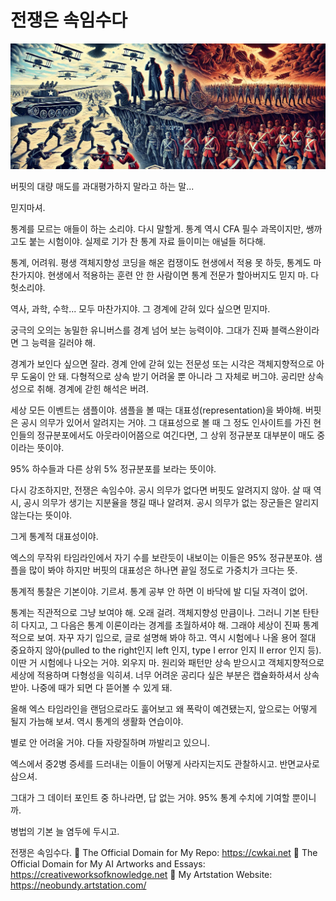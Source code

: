 # 전쟁은 속임수다

![img_25.png](..%2Fimages%2Fimg_25.png)


버핏의 대량 매도를 과대평가하지 말라고 하는 말... 

믿지마셔.

통계를 모르는 애들이 하는 소리야. 다시 말할게. 통계 역시 CFA 필수 과목이지만, 쌩까고도 붙는 시험이야. 실제로 기가 찬 통계 자료 들이미는 애널들 허다해. 

통계, 어려워. 평생 객체지향성 코딩을 해온 컴쟁이도 현생에서 적용 못 하듯, 통계도 마찬가지야. 현생에서 적용하는 훈련 안 한 사람이면 통계 전문가 할아버지도 믿지 마. 다 헛소리야.

역사, 과학, 수학... 모두 마찬가지야. 그 경계에 갇혀 있다 싶으면 믿지마.

궁극의 오의는 농밀한 유니버스를 경계 넘어 보는 능력이야. 그대가 진짜 블랙스완이라면 그 능력을 길러야 해.

경계가 보인다 싶으면 잘라. 경계 안에 갇혀 있는 전문성 또는 시각은 객체지향적으로 아무 도움이 안 돼. 다형적으로 상속 받기 어려울 뿐 아니라 그 자체로 버그야. 공리만 상속성으로 취해. 경계에 갇힌 해석은 버려. 

세상 모든 이벤트는 샘플이야. 샘플을 볼 때는 대표성(representation)을 봐야해. 버핏은 공시 의무가 있어서 알려지는 거야. 그 대표성으로 볼 때 그 정도 인사이트를 가진 현인들의 정규분포에서도 아웃라이어쯤으로 여긴다면, 그 상위 정규분포 대부분이 매도 중이라는 뜻이야.

95% 하수들과 다른 상위 5% 정규분포를 보라는 뜻이야. 

다시 강조하지만, 전쟁은 속임수야. 공시 의무가 없다면 버핏도 알려지지 않아. 살 때 역시, 공시 의무가 생기는 지분율을 챙길 때나 알려져. 공시 의무가 없는 장군들은 알리지 않는다는 뜻이야.

그게 통계적 대표성이야.

엑스의 무작위 타임라인에서 자기 수를 보란듯이 내보이는 이들은 95% 정규분포야. 샘플을 많이 봐야 하지만 버핏의 대표성은 하나면 끝일 정도로 가중치가 크다는 뜻.

통계적 통찰은 기본이야. 기르셔. 통계 공부 안 하면 이 바닥에 발 디딜 자격이 없어.

통계는 직관적으로 그냥 보여야 해. 오래 걸려. 객체지향성 만큼이나. 그러니 기본 탄탄히 다지고, 그 다음은 통계 이론이라는 경계를 초월하셔야 해. 그래야 세상이 진짜 통계적으로 보여. 자꾸 자기 입으로, 글로 설명해 봐야 하고. 역시 시험에나 나올 용어 절대 중요하지 않아(pulled to the right인지 left 인지, type I error 인지 II error 인지 등). 이딴 거 시험에나 나오는 거야. 외우지 마. 원리와 패턴만 상속 받으시고 객체지향적으로 세상에 적용하며 다형성을 익히셔. 너무 어려운 공리다 싶은 부분은 캡슐화하셔서 상속 받아. 나중에 때가 되면 다 뜯어볼 수 있게 돼.

올해 엑스 타임라인을 랜덤으로라도 훌어보고 왜 폭락이 예견됐는지, 앞으로는 어떻게 될지 가늠해 보셔. 역시 통계의 생활화 연습이야.

별로 안 어려울 거야. 다들 자랑질하며 까발리고 있으니.

엑스에서 중2병 증세를 드러내는 이들이 어떻게 사라지는지도 관찰하시고. 반면교사로 삼으셔.

그대가 그 데이터 포인트 중 하나라면, 답 없는 거야. 95% 통계 수치에 기여할 뿐이니까.

병법의 기본 늘 염두에 두시고.

전쟁은 속임수다.
🔗 The Official Domain for My Repo: https://cwkai.net
🔗 The Official Domain for My AI Artworks and Essays: https://creativeworksofknowledge.net
🔗 My Artstation Website: https://neobundy.artstation.com/